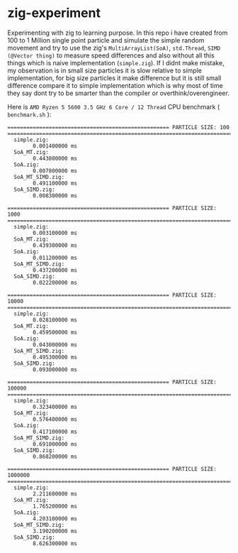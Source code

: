 # zig-experiment
Experimenting with zig to learning purpose. In this repo i have created from 100 to 1 Million single point particle and simulate the simple random movement and try to use the zig's `MultiArrayList(SoA)`, `std.Thread`, `SIMD (@Vector thing)` to measure speed differences and also without all this things which is naive implementation (`simple.zig`). If I didnt make mistake, my observation is in small size particles it is slow relative to simple implementation, for big size particles it make difference but it is still small difference compare it to simple implementation which is why most of time they say dont try to be smarter than the compiler or overthink/overengineer.

Here is `AMD Ryzen 5 5600 3.5 GHz 6 Core / 12 Thread` CPU benchmark ( `benchmark.sh` ):
```
=================================================== PARTICLE SIZE: 100   =======================================================================
  simple.zig:
        0.001400000 ms
  SoA_MT.zig:
        0.443800000 ms
  SoA.zig:
        0.007800000 ms
  SoA_MT_SIMD.zig:
        0.491100000 ms
  SoA_SIMD.zig:
        0.008300000 ms

=================================================== PARTICLE SIZE: 1000   =======================================================================
  simple.zig:
        0.003100000 ms
  SoA_MT.zig:
        0.439300000 ms
  SoA.zig:
        0.011200000 ms
  SoA_MT_SIMD.zig:
        0.437200000 ms
  SoA_SIMD.zig:
        0.022200000 ms

=================================================== PARTICLE SIZE: 10000   =======================================================================
  simple.zig:
        0.028100000 ms
  SoA_MT.zig:
        0.459500000 ms
  SoA.zig:
        0.043000000 ms
  SoA_MT_SIMD.zig:
        0.495300000 ms
  SoA_SIMD.zig:
        0.093000000 ms

=================================================== PARTICLE SIZE: 100000   =======================================================================
  simple.zig:
        0.323400000 ms
  SoA_MT.zig:
        0.576400000 ms
  SoA.zig:
        0.417100000 ms
  SoA_MT_SIMD.zig:
        0.691000000 ms
  SoA_SIMD.zig:
        0.868200000 ms

=================================================== PARTICLE SIZE: 1000000   =======================================================================
  simple.zig:
        2.211600000 ms
  SoA_MT.zig:
        1.765200000 ms
  SoA.zig:
        4.203100000 ms
  SoA_MT_SIMD.zig:
        3.190200000 ms
  SoA_SIMD.zig:
        8.626300000 ms

```
